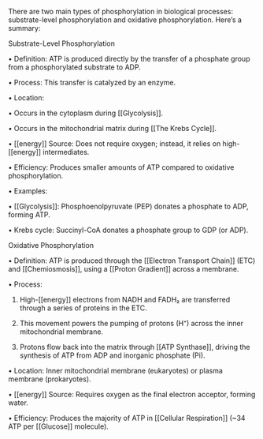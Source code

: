 
There are two main types of phosphorylation in biological processes: substrate-level phosphorylation and oxidative phosphorylation. Here’s a summary:

  

Substrate-Level Phosphorylation

• Definition: ATP is produced directly by the transfer of a phosphate group from a phosphorylated substrate to ADP.

• Process: This transfer is catalyzed by an enzyme.

• Location:

• Occurs in the cytoplasm during [[Glycolysis]].

• Occurs in the mitochondrial matrix during [[The Krebs Cycle]].

• [[energy]] Source: Does not require oxygen; instead, it relies on high-[[energy]] intermediates.

• Efficiency: Produces smaller amounts of ATP compared to oxidative phosphorylation.

• Examples:

• [[Glycolysis]]: Phosphoenolpyruvate (PEP) donates a phosphate to ADP, forming ATP.

• Krebs cycle: Succinyl-CoA donates a phosphate group to GDP (or ADP).

  

Oxidative Phosphorylation

• Definition: ATP is produced through the [[Electron Transport Chain]] (ETC) and [[Chemiosmosis]], using a [[Proton Gradient]] across a membrane.

• Process:

1. High-[[energy]] electrons from NADH and FADH₂ are transferred through a series of proteins in the ETC.

2. This movement powers the pumping of protons (H⁺) across the inner mitochondrial membrane.

3. Protons flow back into the matrix through [[ATP Synthase]], driving the synthesis of ATP from ADP and inorganic phosphate (Pi).

• Location: Inner mitochondrial membrane (eukaryotes) or plasma membrane (prokaryotes).

• [[energy]] Source: Requires oxygen as the final electron acceptor, forming water.

• Efficiency: Produces the majority of ATP in [[Cellular Respiration]] (~34 ATP per [[Glucose]] molecule).

  